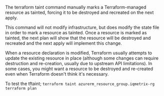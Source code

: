 The terraform taint command manually marks a Terraform-managed resource as tainted, forcing it to be destroyed and recreated on the next apply.

This command will not modify infrastructure, but does modify the state file in order to mark a resource as tainted. Once a resource is marked as tainted, the next plan will show that the resource will be destroyed and recreated and the next apply will implement this change.

When a resource declaration is modified, Terraform usually attempts to update the existing resource in place (although some changes can require destruction and re-creation, usually due to upstream API limitations). In some cases, you might want a resource to be destroyed and re-created even when Terraform doesn't think it's necessary.

To test the tftaint;
`terraform taint azurerm_resource_group.iqmetrix-rg`
`terraform plan`